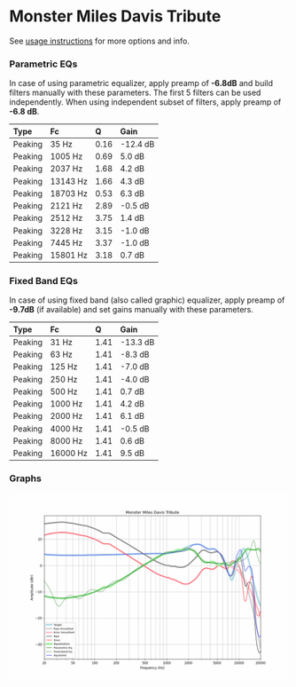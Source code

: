 # Monster Miles Davis Tribute
See [usage instructions](https://github.com/jaakkopasanen/AutoEq#usage) for more options and info.

### Parametric EQs
In case of using parametric equalizer, apply preamp of **-6.8dB** and build filters manually
with these parameters. The first 5 filters can be used independently.
When using independent subset of filters, apply preamp of **-6.8 dB**.

| Type    | Fc       |    Q | Gain     |
|:--------|:---------|:-----|:---------|
| Peaking | 35 Hz    | 0.16 | -12.4 dB |
| Peaking | 1005 Hz  | 0.69 | 5.0 dB   |
| Peaking | 2037 Hz  | 1.68 | 4.2 dB   |
| Peaking | 13143 Hz | 1.66 | 4.3 dB   |
| Peaking | 18703 Hz | 0.53 | 6.3 dB   |
| Peaking | 2121 Hz  | 2.89 | -0.5 dB  |
| Peaking | 2512 Hz  | 3.75 | 1.4 dB   |
| Peaking | 3228 Hz  | 3.15 | -1.0 dB  |
| Peaking | 7445 Hz  | 3.37 | -1.0 dB  |
| Peaking | 15801 Hz | 3.18 | 0.7 dB   |

### Fixed Band EQs
In case of using fixed band (also called graphic) equalizer, apply preamp of **-9.7dB**
(if available) and set gains manually with these parameters.

| Type    | Fc       |    Q | Gain     |
|:--------|:---------|:-----|:---------|
| Peaking | 31 Hz    | 1.41 | -13.3 dB |
| Peaking | 63 Hz    | 1.41 | -8.3 dB  |
| Peaking | 125 Hz   | 1.41 | -7.0 dB  |
| Peaking | 250 Hz   | 1.41 | -4.0 dB  |
| Peaking | 500 Hz   | 1.41 | 0.7 dB   |
| Peaking | 1000 Hz  | 1.41 | 4.2 dB   |
| Peaking | 2000 Hz  | 1.41 | 6.1 dB   |
| Peaking | 4000 Hz  | 1.41 | -0.5 dB  |
| Peaking | 8000 Hz  | 1.41 | 0.6 dB   |
| Peaking | 16000 Hz | 1.41 | 9.5 dB   |

### Graphs
![](./Monster%20Miles%20Davis%20Tribute.png)